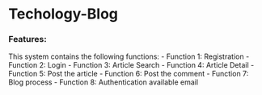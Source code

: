 # Techology-Blog
<h3>Features:</h3>
This system contains the following functions:
-	Function 1: Registration
-	Function 2: Login
-	Function 3: Article Search
-	Function 4: Article Detail
-	Function 5: Post the article
-	Function 6: Post the comment
-	Function 7: Blog process
-	Function 8: Authentication available email
